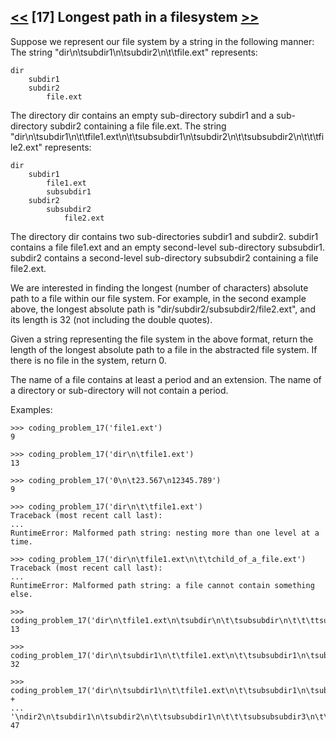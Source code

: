 ## [<<](../16) [17] Longest path in a filesystem [>>](../18)

Suppose we represent our file system by a string in the following manner:
The string "dir\n\tsubdir1\n\tsubdir2\n\t\tfile.ext" represents:

    dir
        subdir1
        subdir2
            file.ext

The directory dir contains an empty sub-directory subdir1 and a sub-directory subdir2 containing a file file.ext.
The string "dir\n\tsubdir1\n\t\tfile1.ext\n\t\tsubsubdir1\n\tsubdir2\n\t\tsubsubdir2\n\t\t\tfile2.ext" represents:

    dir
        subdir1
            file1.ext
            subsubdir1
        subdir2
            subsubdir2
                file2.ext

The directory dir contains two sub-directories subdir1 and subdir2. subdir1 contains a file file1.ext and an empty
second-level sub-directory subsubdir1. subdir2 contains a second-level sub-directory subsubdir2 containing a
file file2.ext.

We are interested in finding the longest (number of characters) absolute path to a file within our file system.
For example, in the second example above, the longest absolute path is "dir/subdir2/subsubdir2/file2.ext", and its
length is 32 (not including the double quotes).

Given a string representing the file system in the above format, return the length of the longest absolute path to
a file in the abstracted file system. If there is no file in the system, return 0.

The name of a file contains at least a period and an extension.
The name of a directory or sub-directory will not contain a period.

Examples:

    >>> coding_problem_17('file1.ext')
    9

    >>> coding_problem_17('dir\n\tfile1.ext')
    13

    >>> coding_problem_17('0\n\t23.567\n12345.789')
    9

    >>> coding_problem_17('dir\n\t\tfile1.ext')
    Traceback (most recent call last):
    ...
    RuntimeError: Malformed path string: nesting more than one level at a time.

    >>> coding_problem_17('dir\n\tfile1.ext\n\t\tchild_of_a_file.ext')
    Traceback (most recent call last):
    ...
    RuntimeError: Malformed path string: a file cannot contain something else.

    >>> coding_problem_17('dir\n\tfile1.ext\n\tsubdir\n\t\tsubsubdir\n\t\t\ttsubsubsubdir')
    13

    >>> coding_problem_17('dir\n\tsubdir1\n\t\tfile1.ext\n\t\tsubsubdir1\n\tsubdir2\n\t\tsubsubdir2\n\t\t\tfile2.ext')
    32

    >>> coding_problem_17('dir\n\tsubdir1\n\t\tfile1.ext\n\t\tsubsubdir1\n\tsubdir2\n\t\tsubsubdir2\n\t\t\tfile2.ext' +
    ...                   '\ndir2\n\tsubdir1\n\tsubdir2\n\t\tsubsubdir1\n\t\t\tsubsubsubdir3\n\t\t\t\tfile3.ext')
    47
